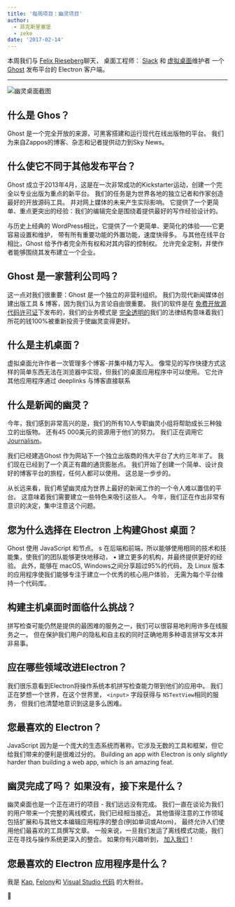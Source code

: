 ```yaml
---
title: '每周项目：幽灵项目'
author:
  - 菲克斯里塞堡
  - zeke
date: '2017-02-14'
---
```


本周我们与 [Felix Rieseberg](https://felixrieseberg.com/)聊天， 桌面工程师： [Slack](https://slack.com/) 和 [虚拟桌面](https://ghost.org/downloads/)维护者 一个 [Ghost](https://ghost.org/) 发布平台的 Electron 客户端。

---

<div class="pt-5">
  <img src="https://cloud.githubusercontent.com/assets/2289/22913898/7396b0de-f222-11e6-8e5d-147a7ced37a9.png" alt="幽灵桌面截图"> 
</div>

## 什么是 Ghos？

Ghost 是一个完全开放的来源，可黑客搭建和运行现代在线出版物的平台。 我们为来自Zappos的博客、杂志和记者提供动力到Sky News。

## 什么使它不同于其他发布平台？

Ghost 成立于2013年4月，这是在一次非常成功的Kickstarter运动，创建一个完全以专业出版为重点的新平台。 我们的任务是为世界各地的独立记者和作家创造最好的开放源码工具。 并对网上媒体的未来产生实际影响。 它提供了一个更简单、重点更突出的经验：我们的编辑完全是围绕着提供最好的写作经验设计的。

与历史上经典的 WordPress相比，它提供了一个更简单、更简化的体验——它更容易设置和维护， 带有所有重要功能的外置功能，速度快得多。 与其他在线平台相比，Ghost 给予作者完全所有权和对其内容的控制权。 允许完全定制，并使作者能够围绕其发布建立一个企业。

## Ghost 是一家营利公司吗？

这一点对我们很重要：Ghost 是一个独立的非营利组织。 我们为现代新闻媒体创建出版工具 & 博客，因为我们认为言论自由很重要。 我们的软件是在 [免费开放源代码许可证](https://github.com/TryGhost/Ghost)下发布的，我们的业务模式是 [完全透明的](https://blog.ghost.org/year-3/)我们的法律结构意味着我们所花的钱100%被重新投资于使幽灵变得更好。

## 什么是主机桌面？

虚拟桌面允许作者一次管理多个博客-并集中精力写入。 像常见的写作快捷方式这样的简单东西无法在浏览器中实现，但我们的桌面应用程序中可以使用。 它允许其他应用程序通过 deeplinks</a> 与博客直接联系

## 什么是新闻的幽灵？

今年，我们感到非常高兴的是，我们的所有10人专职幽灵小组将帮助成长三种独立的出版物。 还有45 000美元的资源用于他们的努力。 我们正在调用它 [Journalism](https://ghost.org/journalism/)。

我们已经建造Ghost 作为网站下一个独立出版商的伟大平台了大约三年半了。 我们现在已经到了一个真正有趣的通货膨胀点。 我们开始了创建一个简单、设计良好的博客平台的旅程，任何人都可以使用。 这总是一步步的。

从长远来看，我们希望幽灵成为世界上最好的新闻工作的一个令人难以置信的平台。 这意味着我们需要建立一些特色来吸引这些人。 今年，我们正在作出非常有意识的决定，集中注意这个问题。

## 您为什么选择在 Electron 上构建Ghost 桌面？

Ghost 使用 JavaScript 和节点。 s 在后端和前端，所以能够使用相同的技术和技能集，使我们的团队能够更快地移动， • 建立更多的机构，并最终提供更好的经验。 此外，能够在 macOS, Windows之间分享超过95%的代码， 及 Linux 版本的应用程序使我们能够专注于建立一个优秀的核心用户体验， 无需为每个平台维持一个代码库。

## 构建主机桌面时面临什么挑战？

拼写检查可能仍然是提供的最困难的服务之一，我们可以很容易地利用许多在线服务之一。 但在保护我们用户的隐私和自主权的同时正确地用多种语言拼写文本并非易事。

## 应在哪些领域改进Electron？

我们很乐意看到Electron将操作系统本机拼写检查能力带到他们的应用中。 我们正在梦想一个世界，在这个世界里， `<input>` 字段获得与 `NSTextView`相同的服务， 但我们也清楚地意识到这是多么困难。

## 您最喜欢的 Electron？

JavaScript 因为是一个庞大的生态系统而著称，它涉及无数的工具和框架，但它给我们带来的便利是很难过分的。 Building an app with Electron is only _slightly_ harder than building a web app, which is an amazing  feat.

## 幽灵完成了吗？ 如果没有，接下来是什么？

幽灵桌面也是一个正在进行的项目 - 我们远远没有完成。 我们一直在谈论为我们的用户带来一个完整的离线模式，我们已经相当接近。 其他值得注意的工作领域包括扩展和与其他文本编辑应用程序的整合(例如单词或Atom)， 最终允许人们使用他们最喜欢的工具撰写文章。 一般来说，一旦我们发运了离线模式功能，我们正在寻找与操作系统更深入的整合。 如果你有兴趣听到， [加入我们](https://github.com/tryghost/ghost-desktop)！

## 您最喜欢的 Electron 应用程序是什么？

我是 [Kap](https://getkap.co/), [Felony](https://github.com/henryboldi/felony)和 [Visual Studio 代码](https://code.visualstudio.com) 的大粉丝。

👻

